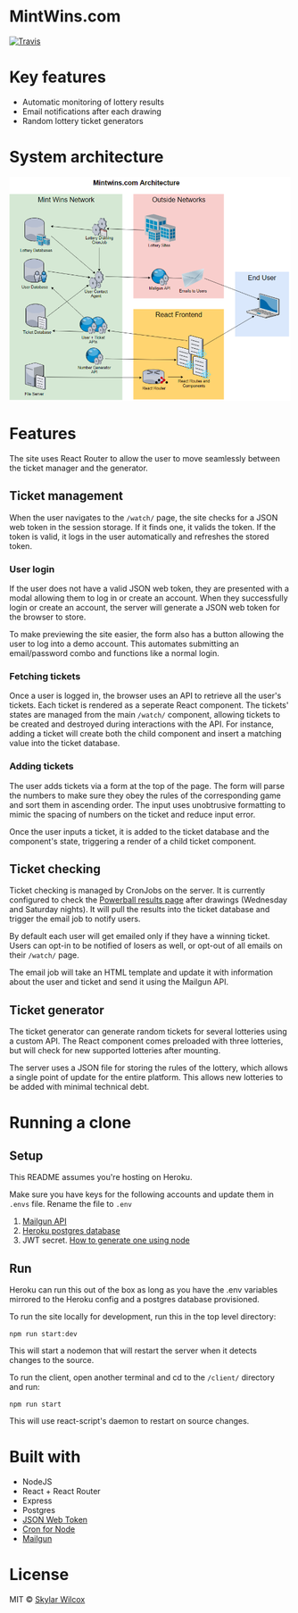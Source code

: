 # MintWins.com

[![Travis](https://travis-ci.org/SkyWox/lottery.svg?branch=master)](https://travis-ci.org/SkyWox/lottery)

# Key features

* Automatic monitoring of lottery results
* Email notifications after each drawing
* Random lottery ticket generators

# System architecture

![System Architecture](https://raw.githubusercontent.com/SkyWox/skywox.github.io/master/images/MintWinsFlowChart.png)

# Features

The site uses React Router to allow the user to move seamlessly between the ticket manager and the generator.

## Ticket management

When the user navigates to the `/watch/` page, the site checks for a JSON web token in the session storage. If it finds one, it valids the token. If the token is valid, it logs in the user automatically and refreshes the stored token.

### User login

If the user does not have a valid JSON web token, they are presented with a modal allowing them to log in or create an account. When they successfully login or create an account, the server will generate a JSON web token for the browser to store.

To make previewing the site easier, the form also has a button allowing the user to log into a demo account. This automates submitting an email/password combo and functions like a normal login.

### Fetching tickets

Once a user is logged in, the browser uses an API to retrieve all the user's tickets. Each ticket is rendered as a seperate React component. The tickets' states are managed from the main `/watch/` component, allowing tickets to be created and destroyed during interactions with the API. For instance, adding a ticket will create both the child component and insert a matching value into the ticket database.

### Adding tickets

The user adds tickets via a form at the top of the page. The form will parse the numbers to make sure they obey the rules of the corresponding game and sort them in ascending order. The input uses unobtrusive formatting to mimic the spacing of numbers on the ticket and reduce input error.

Once the user inputs a ticket, it is added to the ticket database and the component's state, triggering a render of a child ticket component.

## Ticket checking

Ticket checking is managed by CronJobs on the server. It is currently configured to check the [Powerball results page](http://www.powerball.com/powerball/pb_nbr_history.asp) after drawings (Wednesday and Saturday nights). It will pull the results into the ticket database and trigger the email job to notify users.

By default each user will get emailed only if they have a winning ticket. Users can opt-in to be notified of losers as well, or opt-out of all emails on their `/watch/` page.

The email job will take an HTML template and update it with information about the user and ticket and send it using the Mailgun API.

## Ticket generator

The ticket generator can generate random tickets for several lotteries using a custom API. The React component comes preloaded with three lotteries, but will check for new supported lotteries after mounting.

The server uses a JSON file for storing the rules of the lottery, which allows a single point of update for the entire platform. This allows new lotteries to be added with minimal technical debt.

# Running a clone

## Setup

This README assumes you're hosting on Heroku.

Make sure you have keys for the following accounts and update them in `.envs` file. Rename the file to `.env`

1. [Mailgun API](https://signup.mailgun.com/new/signup)
2. [Heroku postgres database](https://www.heroku.com/postgres)
3. JWT secret. [How to generate one using node](https://github.com/dwyl/learn-json-web-tokens#how-to-generate-secret-key)

## Run

Heroku can run this out of the box as long as you have the .env variables mirrored to the Heroku config and a postgres database provisioned.

To run the site locally for development, run this in the top level directory:

```
npm run start:dev
```

This will start a nodemon that will restart the server when it detects changes to the source.

To run the client, open another terminal and cd to the `/client/` directory and run:

```
npm run start
```

This will use react-script's daemon to restart on source changes.

# Built with

* NodeJS
* React + React Router
* Express
* Postgres
* [JSON Web Token](https://github.com/auth0/node-jsonwebtoken)
* [Cron for Node](https://github.com/kelektiv/node-cron)
* [Mailgun](https://mailgun.com)

# License

MIT © [Skylar Wilcox](http://skywox.me)

